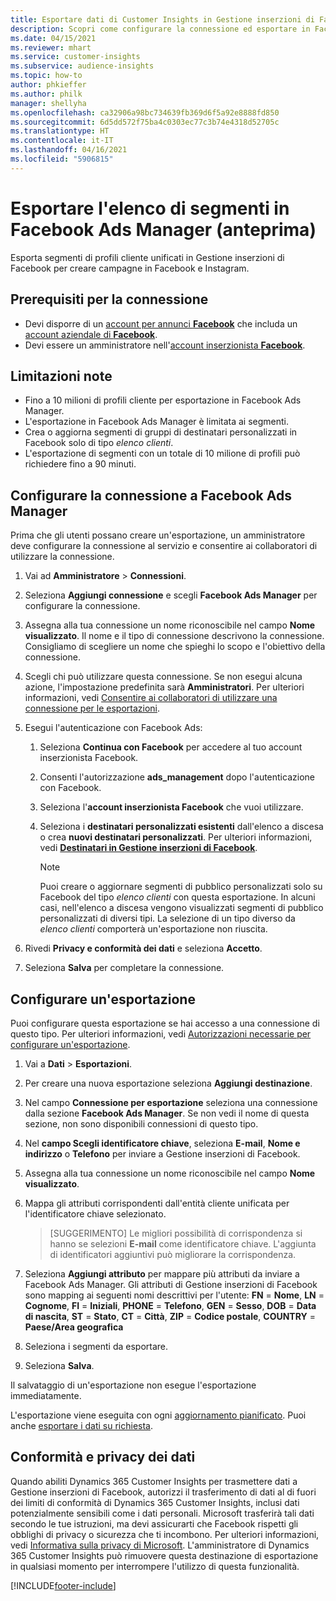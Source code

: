```yaml
---
title: Esportare dati di Customer Insights in Gestione inserzioni di Facebook
description: Scopri come configurare la connessione ed esportare in Facebook Ads Manager.
ms.date: 04/15/2021
ms.reviewer: mhart
ms.service: customer-insights
ms.subservice: audience-insights
ms.topic: how-to
author: phkieffer
ms.author: philk
manager: shellyha
ms.openlocfilehash: ca32906a98bc734639fb369d6f5a92e8888fd850
ms.sourcegitcommit: 6d5dd572f75ba4c0303ec77c3b74e4318d52705c
ms.translationtype: HT
ms.contentlocale: it-IT
ms.lasthandoff: 04/16/2021
ms.locfileid: "5906815"
---
```

# <a name="export-segments-list-to-facebook-ads-manager-preview"></a>Esportare l'elenco di segmenti in Facebook Ads Manager (anteprima)

Esporta segmenti di profili cliente unificati in Gestione inserzioni di Facebook per creare campagne in Facebook e Instagram.

## <a name="prerequisites-for-connection"></a>Prerequisiti per la connessione

- Devi disporre di un [account per annunci **Facebook**](https://www.facebook.com/business/learn/lessons/step-by-step-ads-manager-account) che includa un [account aziendale di **Facebook**](https://business.facebook.com/).
- Devi essere un amministratore nell'[account inserzionista **Facebook**](https://www.facebook.com/business/learn/lessons/step-by-step-ads-manager-account).

## <a name="known-limitations"></a>Limitazioni note

- Fino a 10 milioni di profili cliente per esportazione in Facebook Ads Manager.
- L'esportazione in Facebook Ads Manager è limitata ai segmenti.
- Crea o aggiorna segmenti di gruppi di destinatari personalizzati in Facebook solo di tipo *elenco clienti*.
- L'esportazione di segmenti con un totale di 10 milione di profili può richiedere fino a 90 minuti.

## <a name="set-up-connection-to-facebook-ads-manager"></a>Configurare la connessione a Facebook Ads Manager

Prima che gli utenti possano creare un'esportazione, un amministratore deve configurare la connessione al servizio e consentire ai collaboratori di utilizzare la connessione.

1. Vai ad **Amministratore** > **Connessioni**.

1. Seleziona **Aggiungi connessione** e scegli **Facebook Ads Manager** per configurare la connessione.

1. Assegna alla tua connessione un nome riconoscibile nel campo **Nome visualizzato**. Il nome e il tipo di connessione descrivono la connessione. Consigliamo di scegliere un nome che spieghi lo scopo e l'obiettivo della connessione.

1. Scegli chi può utilizzare questa connessione. Se non esegui alcuna azione, l'impostazione predefinita sarà **Amministratori**. Per ulteriori informazioni, vedi [Consentire ai collaboratori di utilizzare una connessione per le esportazioni](connections.md#allow-contributors-to-use-a-connection-for-exports).

1. Esegui l'autenticazione con Facebook Ads: 

   1. Seleziona **Continua con Facebook** per accedere al tuo account inserzionista Facebook.

   1. Consenti l'autorizzazione **ads_management** dopo l'autenticazione con Facebook.

   1. Seleziona l'**account inserzionista Facebook** che vuoi utilizzare.

   1. Seleziona i **destinatari personalizzati esistenti** dall'elenco a discesa o crea **nuovi destinatari personalizzati**. Per ulteriori informazioni, vedi [**Destinatari in Gestione inserzioni di Facebook**](https://www.facebook.com/business/help/744354708981227?id=2469097953376494).
      > [!NOTE]
      > Puoi creare o aggiornare segmenti di pubblico personalizzati solo su Facebook del tipo *elenco clienti* con questa esportazione. In alcuni casi, nell'elenco a discesa vengono visualizzati segmenti di pubblico personalizzati di diversi tipi. La selezione di un tipo diverso da *elenco clienti* comporterà un'esportazione non riuscita. 

1. Rivedi **Privacy e conformità dei dati** e seleziona **Accetto**.

1. Seleziona **Salva** per completare la connessione.

## <a name="configure-an-export"></a>Configurare un'esportazione

Puoi configurare questa esportazione se hai accesso a una connessione di questo tipo. Per ulteriori informazioni, vedi [Autorizzazioni necessarie per configurare un'esportazione](export-destinations.md#set-up-a-new-export).

1. Vai a **Dati** > **Esportazioni**.

1. Per creare una nuova esportazione seleziona **Aggiungi destinazione**. 

1. Nel campo **Connessione per esportazione** seleziona una connessione dalla sezione **Facebook Ads Manager**. Se non vedi il nome di questa sezione, non sono disponibili connessioni di questo tipo.

1. Nel **campo Scegli identificatore chiave**, seleziona **E-mail**, **Nome e indirizzo** o **Telefono** per inviare a Gestione inserzioni di Facebook. 

1. Assegna alla tua connessione un nome riconoscibile nel campo **Nome visualizzato**.

1. Mappa gli attributi corrispondenti dall'entità cliente unificata per l'identificatore chiave selezionato.
   > [SUGGERIMENTO] Le migliori possibilità di corrispondenza si hanno se selezioni **E-mail** come identificatore chiave. L'aggiunta di identificatori aggiuntivi può migliorare la corrispondenza.

1. Seleziona **Aggiungi attributo** per mappare più attributi da inviare a Facebook Ads Manager. Gli attributi di Gestione inserzioni di Facebook sono mapping ai seguenti nomi descrittivi per l'utente: **FN** = **Nome**, **LN** = **Cognome**, **FI** = **Iniziali**, **PHONE** = **Telefono**, **GEN** = **Sesso**, **DOB** = **Data di nascita**, **ST** = **Stato**, **CT** = **Città**, **ZIP** = **Codice postale**, **COUNTRY** = **Paese/Area geografica**

1. Seleziona i segmenti da esportare.

1. Seleziona **Salva**.

Il salvataggio di un'esportazione non esegue l'esportazione immediatamente.

L'esportazione viene eseguita con ogni [aggiornamento pianificato](system.md#schedule-tab). Puoi anche [esportare i dati su richiesta](export-destinations.md#run-exports-on-demand). 

## <a name="data-privacy-and-compliance"></a>Conformità e privacy dei dati

Quando abiliti Dynamics 365 Customer Insights per trasmettere dati a Gestione inserzioni di Facebook, autorizzi il trasferimento di dati al di fuori dei limiti di conformità di Dynamics 365 Customer Insights, inclusi dati potenzialmente sensibili come i dati personali. Microsoft trasferirà tali dati secondo le tue istruzioni, ma devi assicurarti che Facebook rispetti gli obblighi di privacy o sicurezza che ti incombono. Per ulteriori informazioni, vedi [Informativa sulla privacy di Microsoft](https://go.microsoft.com/fwlink/?linkid=396732).
L'amministratore di Dynamics 365 Customer Insights può rimuovere questa destinazione di esportazione in qualsiasi momento per interrompere l'utilizzo di questa funzionalità.


[!INCLUDE[footer-include](../includes/footer-banner.md)]
